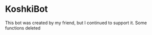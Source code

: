 # KoshkiBot
This bot was created by my friend, but I continued to support it. Some functions deleted 

